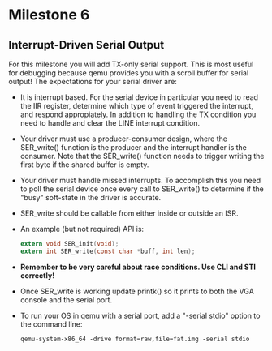 # Milestone 6

## Interrupt-Driven Serial Output

For this milestone you will add TX-only serial support. This is most useful for debugging because qemu provides you with a scroll buffer for serial output! The expectations for your serial driver are:

  - It is interrupt based. For the serial device in particular you need to read the IIR register, determine which type of event triggered the interrupt, and respond appropiately. In addition to handling the TX condition you need to handle and clear the LINE interrupt condition.
  - Your driver must use a producer-consumer design, where the SER_write() function is the producer and the interrupt handler is the consumer. Note that the SER_write() function needs to trigger writing the first byte if the shared buffer is empty.
  - Your driver must handle missed interrupts. To accomplish this you need to poll the serial device once every call to SER_write() to determine if the "busy" soft-state in the driver is accurate.
  - SER_write should be callable from either inside or outside an ISR.
  - An example (but not required) API is:

    ```C
    extern void SER_init(void);
    extern int SER_write(const char *buff, int len);
    ```

  - **Remember to be very careful about race conditions. Use CLI and STI correctly!**
  - Once SER_write is working update printk() so it prints to both the VGA console and the serial port.
  - To run your OS in qemu with a serial port, add a "-serial stdio" option to the command line:

    ```
    qemu-system-x86_64 -drive format=raw,file=fat.img -serial stdio
    ```


